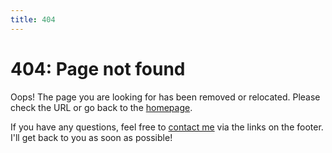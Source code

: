 ```yaml
---
title: 404
---
```


# 404: Page not found



Oops! The page you are looking for has been removed or relocated. Please check the URL or go back to the [homepage](/).

If you have any questions, feel free to [contact me](/contact/) via the links on the footer. I'll get back to you as soon as possible!